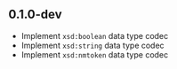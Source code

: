 ## 0.1.0-dev

- Implement `xsd:boolean` data type codec
- Implement `xsd:string` data type codec
- Implement `xsd:nmtoken` data type codec